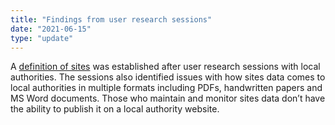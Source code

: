 ```yaml
---
title: "Findings from user research sessions"
date: "2021-06-15"
type: "update"
---
```


A [definition of sites](https://digital-land.github.io/weeknote/2021-06-29/) was established after user research sessions with local authorities. The sessions also identified issues with how sites data comes to local authorities in multiple formats including PDFs, handwritten papers and MS Word documents. Those who maintain and monitor sites data don’t have the ability to publish it on a local authority website.

